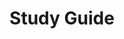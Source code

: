 ---
title: Study Guide 
layout: home 
parent: Network+
grand_parent: CompTIA
has_children: true 
permalink: /education/comptia/network-plus/book-notes/
---